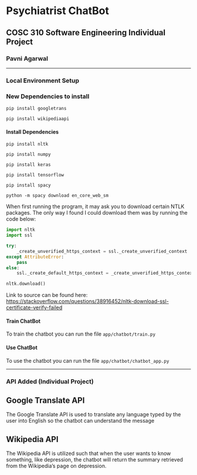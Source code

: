 # Psychiatrist ChatBot
## COSC 310 Software Engineering Individual Project
### Pavni Agarwal

------

### Local Environment Setup

### New Dependencies to install

`pip install googletrans`

`pip install wikipediaapi`

#### Install Dependencies

`pip install nltk`

`pip install numpy`

`pip install keras`

`pip install tensorflow`

`pip install spacy`

`python -m spacy download en_core_web_sm`

When first running the program, it may ask you to download certain NTLK packages. The only way I found I could download them was by running the code below:

```python
import nltk
import ssl

try:
    _create_unverified_https_context = ssl._create_unverified_context
except AttributeError:
    pass
else:
    ssl._create_default_https_context = _create_unverified_https_context

nltk.download()
```

Link to source can be found here: https://stackoverflow.com/questions/38916452/nltk-download-ssl-certificate-verify-failed


#### Train ChatBot

To train the chatbot you can run the file `app/chatbot/train.py`

#### Use ChatBot

To use the chatbot you can run the file `app/chatbot/chatbot_app.py`

------

### API Added (Individual Project)

## Google Translate API
The Google Translate API is used to translate any language typed by the user into English so the chatbot can understand the message

## Wikipedia API
The Wikipedia API is utilized such that when the user wants to know something, like depression, the chatbot will return the summary retrieved from the Wikipedia’s page on depression.
